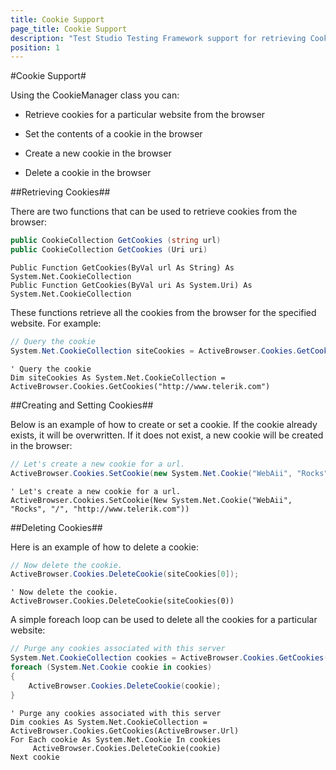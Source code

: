 ```yaml
---
title: Cookie Support
page_title: Cookie Support
description: "Test Studio Testing Framework support for retrieving Cookies from browser using the CookieManager class. "
position: 1
---
```

#Cookie Support#

Using the CookieManager class you can:

* Retrieve cookies for a particular website from the browser

* Set the contents of a cookie in the browser

* Create a new cookie in the browser

* Delete a cookie in the browser

##Retrieving Cookies##

There are two functions that can be used to retrieve cookies from the browser:


```C#
public CookieCollection GetCookies (string url)
public CookieCollection GetCookies (Uri uri)
```
```VB
Public Function GetCookies(ByVal url As String) As System.Net.CookieCollection
Public Function GetCookies(ByVal uri As System.Uri) As System.Net.CookieCollection
```

These functions retrieve all the cookies from the browser for the specified website. For example:

```C#
// Query the cookie
System.Net.CookieCollection siteCookies = ActiveBrowser.Cookies.GetCookies("http://www.telerik.com");
```
```VB
' Query the cookie
Dim siteCookies As System.Net.CookieCollection = ActiveBrowser.Cookies.GetCookies("http://www.telerik.com")
```

##Creating and Setting Cookies##

Below is an example of how to create or set a cookie. If the cookie already exists, it will be overwritten. If it does not exist, a new cookie will be created in the browser:

```C#
// Let's create a new cookie for a url.
ActiveBrowser.Cookies.SetCookie(new System.Net.Cookie("WebAii", "Rocks", "/", "http://www.telerik.com"));
```
```VB
' Let's create a new cookie for a url.
ActiveBrowser.Cookies.SetCookie(New System.Net.Cookie("WebAii", "Rocks", "/", "http://www.telerik.com"))
```

##Deleting Cookies##

Here is an example of how to delete a cookie:

```C#
// Now delete the cookie.
ActiveBrowser.Cookies.DeleteCookie(siteCookies[0]);
```
```VB
' Now delete the cookie.
ActiveBrowser.Cookies.DeleteCookie(siteCookies(0))
```

A simple foreach loop can be used to delete all the cookies for a particular website:

```C#
// Purge any cookies associated with this server
System.Net.CookieCollection cookies = ActiveBrowser.Cookies.GetCookies(ActiveBrowser.Url);
foreach (System.Net.Cookie cookie in cookies)
{
    ActiveBrowser.Cookies.DeleteCookie(cookie);
}
```
```VB
' Purge any cookies associated with this server
Dim cookies As System.Net.CookieCollection = ActiveBrowser.Cookies.GetCookies(ActiveBrowser.Url)
For Each cookie As System.Net.Cookie In cookies
     ActiveBrowser.Cookies.DeleteCookie(cookie)
Next cookie
```